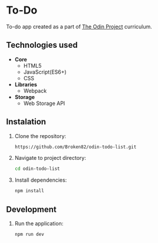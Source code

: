# To-Do

To-do app created as a part of [The Odin Project](https://www.theodinproject.com) curriculum.

## Technologies used
- **Core**
  - HTML5
  - JavaScript(ES6+)
  - CSS
- **Libraries**
  - Webpack
- **Storage**
  - Web Storage API

## Instalation

1. Clone the repository:
   
   ```bash
   https://github.com/Broken82/odin-todo-list.git
   ```
3. Navigate to project directory:
   
   ```bash
   cd odin-todo-list
   ```
5. Install dependencies:
   
   ```bash
   npm install
   ```

## Development

1. Run the application:
   
   ```bash
   npm run dev
   ```
